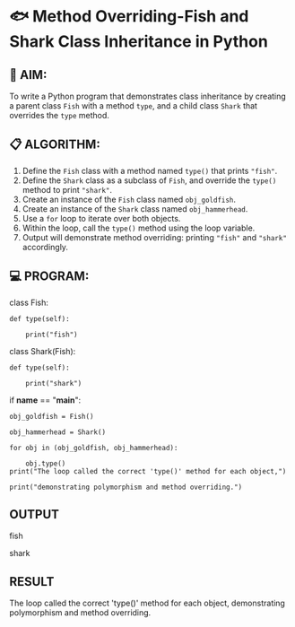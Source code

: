 # 🐟 Method Overriding-Fish and Shark Class Inheritance in Python

## 🧠 AIM:
To write a Python program that demonstrates class inheritance by creating a parent class `Fish` with a method `type`, and a child class `Shark` that overrides the `type` method.

## 📋 ALGORITHM:

1. Define the `Fish` class with a method named `type()` that prints `"fish"`.
2. Define the `Shark` class as a subclass of `Fish`, and override the `type()` method to print `"shark"`.
3. Create an instance of the `Fish` class named `obj_goldfish`.
4. Create an instance of the `Shark` class named `obj_hammerhead`.
5. Use a `for` loop to iterate over both objects.
6. Within the loop, call the `type()` method using the loop variable.
7. Output will demonstrate method overriding: printing `"fish"` and `"shark"` accordingly.

## 💻 PROGRAM:

class Fish:
    
    def type(self):
    
        print("fish")

class Shark(Fish):
    
    def type(self):
    
        print("shark")

if __name__ == "__main__":

    obj_goldfish = Fish()
    
    obj_hammerhead = Shark()
    
    for obj in (obj_goldfish, obj_hammerhead):
    
        obj.type()
    print("The loop called the correct 'type()' method for each object,")
    
    print("demonstrating polymorphism and method overriding.")


## OUTPUT

fish

shark

## RESULT

The loop called the correct 'type()' method for each object, demonstrating polymorphism and method overriding.
